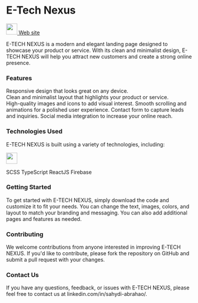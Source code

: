 # E-Tech Nexus
<div>
  <a href="https://e-tech-nexus.web.app/">
     <img src="https://cdn.jsdelivr.net/gh/devicons/devicon/icons/chrome/chrome-original.svg" width="30" /> Web site
  </a>
</div>

E-TECH NEXUS is a modern and elegant landing page designed to showcase your product or service. With its clean and minimalist design, E-TECH NEXUS will help you attract new customers and create a strong online presence.
	
### Features

Responsive design that looks great on any device.<br />
Clean and minimalist layout that highlights your product or service.<br />
High-quality images and icons to add visual interest.
Smooth scrolling and animations for a polished user experience.
Contact form to capture leads and inquiries.
Social media integration to increase your online reach.

### Technologies Used
E-TECH NEXUS is built using a variety of technologies, including:

<img src="https://cdn.jsdelivr.net/gh/devicons/devicon/icons/html5/html5-original.svg" width="30" />
          
SCSS
TypeScript
ReactJS
Firebase

### Getting Started
To get started with E-TECH NEXUS, simply download the code and customize it to fit your needs. You can change the text, images, colors, and layout to match your branding and messaging. You can also add additional pages and features as needed.

### Contributing
We welcome contributions from anyone interested in improving E-TECH NEXUS. If you'd like to contribute, please fork the repository on GitHub and submit a pull request with your changes.

### Contact Us
If you have any questions, feedback, or issues with E-TECH NEXUS, please feel free to contact us at linkedin.com/in/sahydi-abrahao/.
